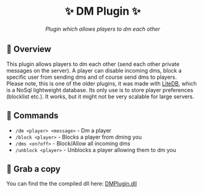 <h1 align="center">✨ DM Plugin ✨</h1>

<h6 align="center"><em>Plugin which allows players to dm each other</em></h6>

## 📝 Overview
This plugin allows players to dm each other (send each other private messages on the server).
A player can disable incoming dms, block a specific user from sending dms and of course send dms to players.
<br>
Please note, this is one of the older plugins, it was made with [LiteDB](https://www.litedb.org/), which is a NoSql lightweight database. Its only use is to store player preferences (blocklist etc.). It works, but it might not be very scalable for large servers.

## 🔎 Commands
- `/dm <player> <message>` - Dm a player
- `/block <player>` - Blocks a player from dming you
- `/dms <on?off>` - Block/Allow all incoming dms
- `/unblock <player>` - Unblocks a player allowing them to dm you

## 💾 Grab a copy
You can find the the compiled dll here: [DMPlugin.dll](../Plugins/DMPlugin/bin/DMPlugin.dll)
